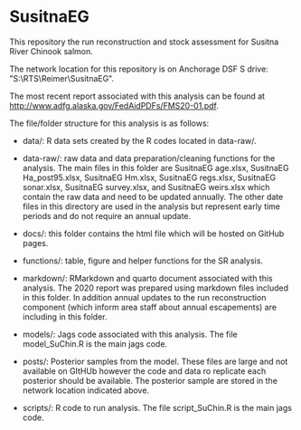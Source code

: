 # SusitnaEG

This repository the run reconstruction and stock assessment for Susitna River Chinook salmon.

The network location for this repository is on Anchorage DSF S drive: "S:\RTS\Reimer\SusitnaEG".

The most recent report associated with this analysis can be found at <http://www.adfg.alaska.gov/FedAidPDFs/FMS20-01.pdf>.

The file/folder structure for this analysis is as follows:

-   data/: R data sets created by the R codes located in data-raw/.

-   data-raw/: raw data and data preparation/cleaning functions for the analysis. The main files in this folder are SusitnaEG age.xlsx, SusitnaEG Ha_post95.xlsx, SusitnaEG Hm.xlsx, SusitnaEG regs.xlsx, SusitnaEG sonar.xlsx, SusitnaEG survey.xlsx, and SusitnaEG weirs.xlsx which contain the raw data and need to be updated annually. The other date files in this directory are used in the analysis but represent early time periods and do not require an annual update.

-   docs/: this folder contains the html file which will be hosted on GitHub pages.

-   functions/: table, figure and helper functions for the SR analysis.

-   markdown/: RMarkdown and quarto document associated with this analysis. The 2020 report was prepared using markdown files included in this folder. In addition annual updates to the run reconstruction component (which inform area staff about annual escapements) are including in this folder.

-   models/: Jags code associated with this analysis. The file model_SuChin.R is the main jags code.

-    posts/: Posterior samples from the model. These files are large and not available on GItHUb however the code and data ro replicate each posterior should be available. The posterior sample are stored in the network location indicated above.

-   scripts/: R code to run analysis. The file script_SuChin.R is the main jags code.
